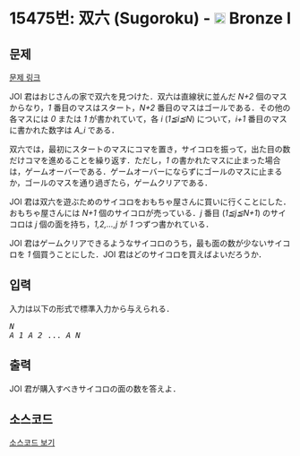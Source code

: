 # 15475번: 双六 (Sugoroku) - <img src="https://static.solved.ac/tier_small/5.svg" style="height:20px" /> Bronze I

<!-- performance -->

<!-- 문제 제출 후 깃허브에 푸시를 했을 때 제출한 코드의 성능이 입력될 공간입니다.-->

<!-- end -->

## 문제

[문제 링크](https://boj.kr/15475)


<p>JOI 君はおじさんの家で双六を見つけた．双六は直線状に並んだ&nbsp;<var>N+2</var>&nbsp;個のマスからなり，<var>1</var>&nbsp;番目のマスはスタート，<var>N+2</var>&nbsp;番目のマスはゴールである．その他の各マスには&nbsp;<var>0</var>&nbsp;または&nbsp;<var>1</var>&nbsp;が書かれていて，各&nbsp;<var>i</var>&nbsp;(<var>1≦i≦N</var>) について，<var>i+1</var>&nbsp;番目のマスに書かれた数字は&nbsp;<var>A_i</var>&nbsp;である．</p>

<p>双六では，最初にスタートのマスにコマを置き，サイコロを振って，出た目の数だけコマを進めることを繰り返す．ただし，<var>1</var>&nbsp;の書かれたマスに止まった場合は，ゲームオーバーである．ゲームオーバーにならずにゴールのマスに止まるか，ゴールのマスを通り過ぎたら，ゲームクリアである．</p>

<p>JOI 君は双六を遊ぶためのサイコロをおもちゃ屋さんに買いに行くことにした．おもちゃ屋さんには&nbsp;<var>N+1</var>&nbsp;個のサイコロが売っている．<var>j</var>&nbsp;番目 (<var>1≦j≦N+1</var>) のサイコロは&nbsp;<var>j</var>&nbsp;個の面を持ち，<var>1,2,...,j</var>&nbsp;が&nbsp;<var>1</var>&nbsp;つずつ書かれている．</p>

<p>JOI 君はゲームクリアできるようなサイコロのうち，最も面の数が少ないサイコロを&nbsp;<var>1</var>&nbsp;個買うことにした．JOI 君はどのサイコロを買えばよいだろうか．</p>



## 입력


<p>入力は以下の形式で標準入力から与えられる．</p>

<pre><var>N</var>
<var>A_1</var> <var>A_2</var> ... <var>A_N</var>
</pre>



## 출력


<p>JOI 君が購入すべきサイコロの面の数を答えよ．</p>



## 소스코드

[소스코드 보기](双六%20(Sugoroku).py)